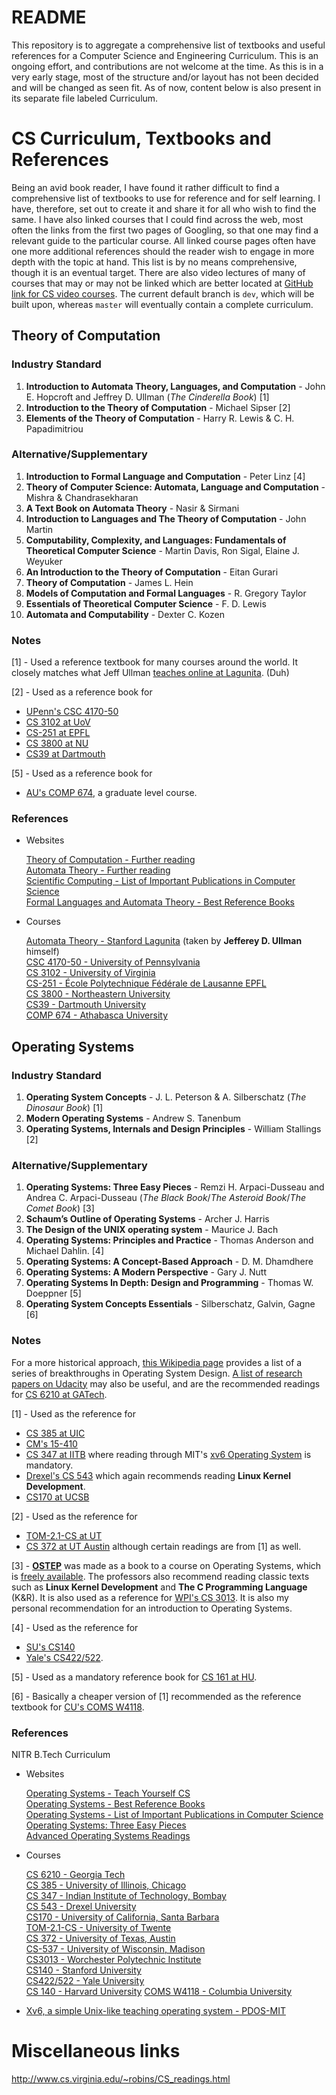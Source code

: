 # README

This repository is to aggregate a comprehensive list of textbooks and useful references for a Computer Science and Engineering Curriculum. This is an ongoing effort, and contributions are not welcome at the time. As this is in a very early stage, most of the structure and/or layout has not been decided and will be changed as seen fit. As of now, content below is also present in its separate file labeled Curriculum.

# CS Curriculum, Textbooks and References

Being an avid book reader, I have found it rather difficult to find a comprehensive list of textbooks to use for reference and for self learning. I have, therefore, set out to create it and share it for all who wish to find the same. I have also linked courses that I could find across the web, most often the links from the first two pages of Googling, so that one may find a relevant guide to the particular course. All linked course pages often have one more additional references should the reader wish to engage in more depth with the topic at hand. This list is by no means comprehensive, though it is an eventual target. There are also video lectures of many of courses that may or may not be linked which are better located at [GitHub link for CS video courses](). The current default branch is `dev`, which will be built upon, whereas `master` will eventually contain a complete curriculum.

## Theory of Computation

### Industry Standard

1. **Introduction to Automata Theory, Languages, and Computation** - John E. Hopcroft and Jeffrey D. Ullman (_The Cinderella Book_) [1]
2. **Introduction to the Theory of Computation** - Michael Sipser [2]
3. **Elements of the Theory of Computation** - Harry R. Lewis & C. H. Papadimitriou

### Alternative/Supplementary

1. **Introduction to Formal Language and Computation** - Peter Linz [4]
2. **Theory of Computer Science: Automata, Language and Computation** - Mishra & Chandrasekharan
3. **A Text Book on Automata Theory** - Nasir & Sirmani
4. **Introduction to Languages and The Theory of Computation** - John Martin
5. **Computability, Complexity, and Languages: Fundamentals of Theoretical Computer Science** - Martin Davis, Ron Sigal, Elaine J. Weyuker
6. **An Introduction to the Theory of Computation** - Eitan Gurari
7. **Theory of Computation** - James L. Hein
8. **Models of Computation and Formal Languages** - R. Gregory Taylor
9. **Essentials of Theoretical Computer Science** - F. D. Lewis
10. **Automata and Computability** - Dexter C. Kozen

### Notes

[1] - Used a reference textbook for many courses around the world. It closely matches what Jeff Ullman [teaches online at Lagunita](https://lagunita.stanford.edu/courses/course-v1:ComputerScience+Automata+Fall2016/about). (Duh)

[2] - Used as a reference book for

- [UPenn's CSC 4170-50](https://www.seas.upenn.edu/~cit596/notes/dave/syllabus.html)
- [CS 3102 at UoV](http://www.cs.virginia.edu/~robins/cs3102/)
- [CS-251 at EPFL](http://theory.epfl.ch/cs251/Home.html)
- [CS 3800 at NU](https://course.ccs.neu.edu/cs3800f17wc/policies.html)
- [CS39 at Dartmouth](https://www.cs.dartmouth.edu/~ac/Teach/CS39-Spring18/)

[5] - Used as a reference book for

- [AU's COMP 674](http://www.athabascau.ca/syllabi/comp/comp674.php), a graduate level course.

### References

- Websites

   [Theory of Computation - Further reading](https://en.wikipedia.org/wiki/Theory_of_computation#Further_reading)  
   [Automata Theory - Further reading](https://en.wikipedia.org/wiki/Automata_theory#Further_reading)  
   [Scientific Computing - List of Important Publications in Computer Science](https://en.wikipedia.org/wiki/List_of_important_publications_in_computer_science#Scientific_computing)  
   [Formal Languages and Automata Theory - Best Reference Books](https://www.sanfoundry.com/best-reference-books-formal-languages-automata-theory/)  

- Courses

   [Automata Theory - Stanford Lagunita](https://lagunita.stanford.edu/courses/course-v1:ComputerScience+Automata+Fall2016/about) (taken by **Jefferey D. Ullman** himself)  
   [CSC 4170-50 - University of Pennsylvania](https://www.seas.upenn.edu/~cit596/notes/dave/syllabus.html)  
   [CS 3102 - University of Virginia](http://www.cs.virginia.edu/~robins/cs3102/)  
   [CS-251 - École Polytechnique Fédérale de Lausanne EPFL](http://theory.epfl.ch/cs251/Home.html)  
   [CS 3800 - Northeastern University](https://course.ccs.neu.edu/cs3800f17wc/policies.html)  
   [CS39 - Dartmouth University](https://www.cs.dartmouth.edu/~ac/Teach/CS39-Spring18/)  
   [COMP 674 - Athabasca University](http://www.athabascau.ca/syllabi/comp/comp674.php)  

## Operating Systems

### Industry Standard

1. **Operating System Concepts** - J. L. Peterson & A. Silberschatz (*The Dinosaur Book*) [1]
2. **Modern Operating Systems** - Andrew S. Tanenbum
3. **Operating Systems, Internals and Design Principles** - William Stallings [2]

### Alternative/Supplementary

1. **Operating Systems: Three Easy Pieces** - Remzi H. Arpaci-Dusseau and Andrea C. Arpaci-Dusseau (*The Black Book*/*The Asteroid Book*/*The Comet Book*) [3]
2. **Schaum’s Outline of Operating Systems** - Archer J. Harris
3. **The Design of the UNIX operating system** - Maurice J. Bach
4. **Operating Systems: Principles and Practice** - Thomas Anderson and Michael Dahlin. [4]
5. **Operating Systems: A Concept-Based Approach** - D. M. Dhamdhere
6. **Operating Systems: A Modern Perspective** - Gary J. Nutt
7. **Operating Systems In Depth: Design and Programming** - Thomas W. Doeppner [5]
8. **Operating System Concepts Essentials** - Silberschatz, Galvin, Gagne [6]

### Notes

For a more historical approach, [this Wikipedia page](https://en.wikipedia.org/wiki/List_of_important_publications_in_computer_science#Operating_systems) provides a list of a series of breakthroughs in Operating System Design. [A list of research papers on Udacity](https://www.udacity.com/wiki/ud156-readings) may also be useful, and are the recommended readings for [CS 6210 at GATech](https://www.omscs.gatech.edu/cs-6210-advanced-operating-systems).

[1] - Used as the reference for

- [CS 385 at UIC](https://www.cs.uic.edu/~jbell/CourseNotes/OperatingSystems/)
- [CM's 15-410](https://www.cs.cmu.edu/~410/)
- [CS 347 at IITB](https://www.cse.iitb.ac.in/~mythili/teaching/cs347_autumn2016/index.html) where reading through MIT's [xv6 Operating System](https://pdos.csail.mit.edu/6.828/2012/xv6.html) is mandatory.
- [Drexel's CS 543](https://www.cs.drexel.edu/~jjohnson/2012-13/fall/cs543/) which again recommends reading **Linux Kernel Development**.
- [CS170 at UCSB](http://www.cs.ucsb.edu/~rich/class/cs170/)

[2] - Used as the reference for

- [TOM-2.1-CS at UT](https://wwwhome.ewi.utwente.nl/~pieter/CS-OS/)
- [CS 372 at UT Austin](http://www.cs.utexas.edu/users/witchel/372/) although certain readings are from [1] as well.

[3] - [**OSTEP**](http://pages.cs.wisc.edu/~remzi/OSTEP/) was made as a book to a course on Operating Systems, which is [freely available](http://pages.cs.wisc.edu/~remzi/Classes/537/Spring2018/). The professors also recommend reading classic texts such as **Linux Kernel Development** and **The C Programming Language** (K&R). It is also used as a reference for [WPI's CS 3013](https://web.cs.wpi.edu/~cshue/cs3013/). It is also my personal recommendation for an introduction to Operating Systems.

[4] - Used as the reference for

- [SU's CS140](http://web.stanford.edu/~ouster/cgi-bin/cs140-spring18/index.php)
- [Yale's CS422/522](http://flint.cs.yale.edu/cs422/).

[5] - Used as a mandatory reference book for [CS 161 at HU](http://www.eecs.harvard.edu/~cs161/).

[6] - Basically a cheaper version of [1] recommended as the reference textbook for [CU's COMS W4118](http://www.cs.columbia.edu/~jae/4118/).

### References

NITR B.Tech Curriculum

- Websites

   [Operating Systems - Teach Yourself CS](https://teachyourselfcs.com/#operating-systems)  
   [Operating Systems - Best Reference Books](https://www.sanfoundry.com/best-reference-books-Operating-Systems/)  
   [Operating Systems - List of Important Publications in Computer Science](https://en.wikipedia.org/wiki/List_of_important_publications_in_computer_science#Operating_systems)  
   [Operating Systems: Three Easy Pieces](http://pages.cs.wisc.edu/~remzi/OSTEP/)  
   [Advanced Operating Systems Readings](https://www.udacity.com/wiki/ud156-readings)  

- Courses

    [CS 6210 - Georgia Tech](https://www.omscs.gatech.edu/cs-6210-advanced-operating-systems)  
    [CS 385 - University of Illinois, Chicago](https://www.cs.uic.edu/~jbell/CourseNotes/OperatingSystems/)  
    [CS 347 - Indian Institute of Technology, Bombay](https://www.cse.iitb.ac.in/~mythili/teaching/cs347_autumn2016/index.html)  
    [CS 543 - Drexel University](https://www.cs.drexel.edu/~jjohnson/2012-13/fall/cs543/)  
    [CS170 - University of California, Santa Barbara](http://www.cs.ucsb.edu/~rich/class/cs170/)  
    [TOM-2.1-CS - University of Twente](https://wwwhome.ewi.utwente.nl/~pieter/CS-OS/)  
    [CS 372 - University of Texas, Austin](http://www.cs.utexas.edu/users/witchel/372/)  
    [CS-537 - University of Wisconsin, Madison](http://pages.cs.wisc.edu/~remzi/Classes/537/Spring2018/)  
    [CS3013 - Worchester Polytechnic Institute](https://web.cs.wpi.edu/~cshue/cs3013/)  
    [CS140 - Stanford University](http://web.stanford.edu/~ouster/cgi-bin/cs140-spring18/index.php)  
    [CS422/522 - Yale University](http://flint.cs.yale.edu/cs422/)  
    [CS 140 - Harvard University](http://www.eecs.harvard.edu/~cs161/)
    [COMS W4118 - Columbia University](http://www.cs.columbia.edu/~jae/4118/)  

- [Xv6, a simple Unix-like teaching operating system - PDOS-MIT](https://pdos.csail.mit.edu/6.828/2012/xv6.html)




# Miscellaneous links

http://www.cs.virginia.edu/~robins/CS_readings.html
